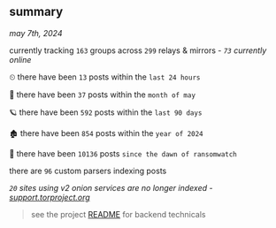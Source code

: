 
## summary
_may 7th, 2024_

currently tracking `163` groups across `299` relays & mirrors - _`73` currently online_

⏲ there have been `13` posts within the `last 24 hours`

🦈 there have been `37` posts within the `month of may`

🪐 there have been `592` posts within the `last 90 days`

🏚 there have been `854` posts within the `year of 2024`

🦕 there have been `10136` posts `since the dawn of ransomwatch`

there are `96` custom parsers indexing posts

_`20` sites using v2 onion services are no longer indexed - [support.torproject.org](https://support.torproject.org/onionservices/v2-deprecation/)_

> see the project [README](https://github.com/joshhighet/ransomwatch#ransomwatch--) for backend technicals
